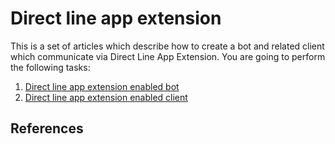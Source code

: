 # Direct line app extension

This is a set of articles which describe how to create a bot and related client which 
communicate via Direct Line App Extension. 
You are going to perform the following tasks:

1. [Direct line app extension enabled bot](./DirectLineBot.md)
1. [Direct line app extension enabled client](./DirectLineClient.md)



## References

